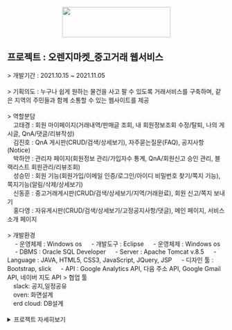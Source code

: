 <p align="center">
  <img src="https://user-images.githubusercontent.com/83288448/143769212-c84a7093-9655-4010-b523-b13b265a364c.png" height="70px" width="250px">
</p>
	<h2>프로젝트 : 오렌지마켓_중고거래 웹서비스</h2>
		> 개발기간 : 2021.10.15 ~ 2021.11.05<br><br>
		> 기획의도 : 누구나 쉽게 원하는 물건을 사고 팔 수 있도록 거래서비스를 구축하며, 같은 지역의 주민들과 함께 소통할 수 있는 웹사이트를 제공<br><br>
		> 역할분담<br>
		<span>&emsp;고태경 : 회원 마이페이지(거래내역/판매글 조회, 내 회원정보조회 수정/탈퇴, 나의 게시글, QnA/댓글/리뷰작성)</span><br>
		<span>&emsp;김진호 : QnA 게시판(CRUD/검색/상세보기), 자주묻는질문(FAQ), 공지사항(Notice)</span><br>
		<span>&emsp;박하얀 : 관리자 페이지(회원정보 관리/가입자수 통계, QnA/회원신고 승인 관리, 블랙리스트 회원관리/리뷰조회)</span><br>
		<span>&emsp;성승민 : 회원 기능(회원가입/이메일 인증/로그인/아이디 비밀번호 찾기/쪽지 기능), 쪽지기능(알림/삭제/상세보기)</span><br>
		<span>&emsp;신동훈 : 중고거래게시판(CRUD/검색/상세보기/지역/거래완료), 회원 신고/쪽지 보내기</span><br>
		<span>&emsp;홍다영 : 자유게시판(CRUD/검색/상세보기/고정공지사항/댓글), 메인 페이지, 서비스소개 페이지</span><br><br>
		> 개발환경<br>
		&emsp;<spam> - 운영체제 : Windows os</span>
		&emsp;<spam> - 개발도구 : Eclipse</span>
		&emsp;<spam> - 운영체제 : Windows os</span>
		&emsp;<spam> - DBMS : Oracle SQL Developer</span>
		&emsp;<spam> - Server : Apache Tomcat v.8.5</span>
		&emsp;<spam> - Language : JAVA, HTML5, CSS3, JavaScript, JQuery, JSP</span>
		&emsp;<spam> - 디자인 툴 : Bootstrap, slick</span>
		&emsp;<spam> - API : Google Analytics API, 다음 주소 API, Google Gmail API, 네이버 지도 API</span>
		> 협업 툴<br>
		<span>&emsp;slack: 공지,일정공유</span><br>
		<span>&emsp;oven: 화면설계</span><br>
		<span>&emsp;erd cloud: DB설계</span><br><br>
<details>
<summary>프로젝트 자세히보기</summary>
<div markdown="1">
	<img src="https://user-images.githubusercontent.com/83288448/143775514-53f3d8b1-38fd-4c60-925d-50f82386c882.png"><br>
	<img src="https://user-images.githubusercontent.com/83288448/143775390-cc19a4cd-35fa-41aa-b5e5-67902f4517d5.png"><br>
	<img src="https://user-images.githubusercontent.com/83288448/143775395-825cc213-4480-40e0-8ddc-34e5130b17f4.png"><br>
	<img src="https://user-images.githubusercontent.com/83288448/143775398-e0666732-3d54-4d65-99ed-3b43b9eafc6e.png"><br>
	<img src="https://user-images.githubusercontent.com/83288448/143775402-52374ea1-bd35-4a88-8c05-05273315c055.png"><br>
	<img src="https://user-images.githubusercontent.com/83288448/143775408-cc56f60f-3a11-420e-a4c0-ca0b52f05a1a.png"><br>
	<img src="https://user-images.githubusercontent.com/83288448/143775409-28c5e7fd-189e-4500-b7ed-f0d213de6a94.png"><br>
	<img src="https://user-images.githubusercontent.com/83288448/143775411-60151ef9-a0bc-40a9-ae6e-4e13d9f09e48.png"><br>
	<img src="https://user-images.githubusercontent.com/83288448/143775414-d933b359-b05f-4134-a924-4d6ef92439b5.png"><br>
	<img src="https://user-images.githubusercontent.com/83288448/143775417-55a9a0d1-c286-4fdf-bc54-fbb827c6c9a6.png"><br>
	<img src="https://user-images.githubusercontent.com/83288448/143776104-e8e0664c-1aab-4efd-b381-b8acc2fe4dfd.png"><br>
	<img src="https://user-images.githubusercontent.com/83288448/143776106-286e9631-71be-4558-9c29-d47cf154c67d.png"><br>
	<img src="https://user-images.githubusercontent.com/83288448/143776107-b7bc473f-1f67-40cc-aa0b-9183be0ad547.png"><br>
	<img src="https://user-images.githubusercontent.com/83288448/143776108-34e75cd5-c8c8-4a9d-81a2-5a7f84ca9410.png"><br>
	<img src="https://user-images.githubusercontent.com/83288448/143776109-5285bd8a-6c33-45db-8eb1-d07ba66bd498.png"><br>
	<img src="https://user-images.githubusercontent.com/83288448/143776110-c4e74de4-a134-4f04-a1cc-09cac3c0f2e7.png"><br>
	<img src="https://user-images.githubusercontent.com/83288448/143776111-e6f0dd11-06f8-4f5c-8c34-3ddae54659ca.png"><br>
	<img src="https://user-images.githubusercontent.com/83288448/143776112-f89a7afc-ec6d-403d-9671-44c0b17ada7d.png"><br>
	<img src="https://user-images.githubusercontent.com/83288448/143776119-97b66446-d0a7-4a8c-9ef2-2197e009bf27.png"><br>
	<img src="https://user-images.githubusercontent.com/83288448/143776120-2a9f99a3-1b98-4da5-a51e-0fcb04d11db5.png"><br>
	<img src="https://user-images.githubusercontent.com/83288448/143776123-e7f75124-82c8-4471-b525-5d4f845c59c6.png"><br>
	<img src="https://user-images.githubusercontent.com/83288448/143776124-98eb4c1d-1bcd-4ccc-9952-5430aa2bbb66.png"><br>
	<img src="https://user-images.githubusercontent.com/83288448/143776125-bca9ec56-9234-4332-a93b-5da723279ad9.png"><br>
	<img src="https://user-images.githubusercontent.com/83288448/143776127-0e8cbe0d-d2a2-4474-a60a-6a303e3ae384.png"><br>
	<img src="https://user-images.githubusercontent.com/83288448/143776129-3cdfcd0d-a430-442e-9638-6d3b8ea188cb.png"><br>
	<img src="https://user-images.githubusercontent.com/83288448/143776130-ddf283a1-2df2-476a-9374-4e7eb26ae32d.png"><br>
	<img src="https://user-images.githubusercontent.com/83288448/143776141-8d2c0c44-67df-4435-b662-bc950b19cd86.png"><br>
	<img src="https://user-images.githubusercontent.com/83288448/143776142-2cd9cef9-a543-412f-87ce-c3aa88935c9b.png"><br>
	<img src="https://user-images.githubusercontent.com/83288448/143776144-d52fc159-49bf-43af-9582-4ec154d1f24b.png"><br>
	<img src="https://user-images.githubusercontent.com/83288448/143776148-7f5a9d9f-1661-4926-bec3-0d0cf322270e.png"><br>
	<img src="https://user-images.githubusercontent.com/83288448/143776149-f229d24b-5c28-41c4-ad2e-7d392181a601.png"><br>
	<img src="https://user-images.githubusercontent.com/83288448/143776150-8b578546-42c4-47e7-97dd-839a4d17340d.png"><br>
	<img src="https://user-images.githubusercontent.com/83288448/143776151-74321c4f-6efd-438e-a7c5-d8a99c8244ba.png"><br>
	<img src="https://user-images.githubusercontent.com/83288448/143776152-ab66cc33-9494-4ac4-b150-3a6cf5244b81.png"><br>
	<img src="https://user-images.githubusercontent.com/83288448/143776163-205b1f8b-b616-424c-84cb-9b17852be72e.png"><br>
	<img src="https://user-images.githubusercontent.com/83288448/143776166-6bddca43-b3b5-4a51-b500-ab1112d43db5.png"><br>
	<img src="https://user-images.githubusercontent.com/83288448/143776167-43568df1-c30f-4f30-b556-f37ff1a442bd.png"><br>
	<img src="https://user-images.githubusercontent.com/83288448/143776169-9228af1b-dce4-4935-98ba-cbc88040046c.png"><br>
	<img src="https://user-images.githubusercontent.com/83288448/143776170-a2f1465b-d9f9-43a9-9465-ffcd4c899888.png"><br>
	<img src="https://user-images.githubusercontent.com/83288448/143776171-728745f0-762b-4e9a-a550-df6358bf7947.png"><br>
	<img src="https://user-images.githubusercontent.com/83288448/143776173-77840b97-2a76-4713-a1a3-211319338f1a.png"><br>
